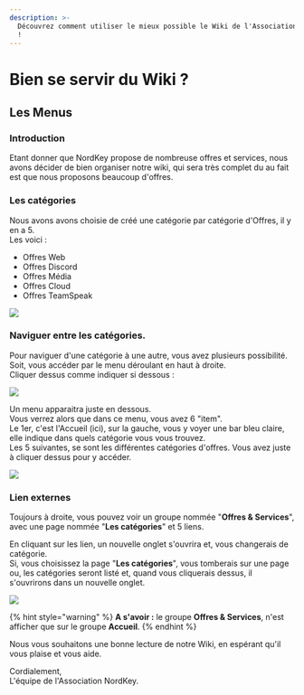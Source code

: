 ```yaml
---
description: >-
  Découvrez comment utiliser le mieux possible le Wiki de l'Association NordKey
  !
---
```


# Bien se servir du Wiki ?

## Les Menus

### Introduction

Etant donner que NordKey propose de nombreuse offres et services, nous avons décider de bien organiser notre wiki, qui sera très complet du au fait est que nous proposons beaucoup d'offres.

### Les catégories

Nous avons avons choisie de créé une catégorie par catégorie d'Offres, il y en a 5.  
Les voici :

* Offres Web
* Offres Discord
* Offres Média
* Offres Cloud 
* Offres TeamSpeak

![](.gitbook/assets/wiki-menu.png)

### Naviguer entre les catégories.

Pour naviguer d'une catégorie à une autre, vous avez plusieurs possibilité.  
Soit, vous accéder par le menu déroulant en haut à droite.  
Cliquer dessus comme indiquer si dessous :

![](.gitbook/assets/wiki-menu-haut.png)

Un menu apparaitra juste en dessous.  
Vous verrez alors que dans ce menu, vous avez 6 "item".  
Le 1er, c'est l'Accueil \(ici\), sur la gauche, vous y voyer une bar bleu claire, elle indique dans quels catégorie vous vous trouvez.  
Les 5 suivantes, se sont les différentes catégories d'offres. Vous avez juste à cliquer dessus pour y accéder.

![](.gitbook/assets/wiki-menu-haut-deroulent.png)

### Lien externes

Toujours à droite, vous pouvez voir un groupe nommée "**Offres & Services**", avec une page nommée "**Les catégories**" et 5 liens.

En cliquant sur les lien, un nouvelle onglet s'ouvrira et, vous changerais de catégorie.  
Si, vous choisissez la page "**Les catégories**", vous tomberais sur une page ou, les catégories seront listé et, quand vous cliquerais dessus, il s'ouvrirons dans un nouvelle onglet.

![](.gitbook/assets/wiki-menu-categorie.png)

{% hint style="warning" %}
**A s'avoir :** le groupe **Offres & Services**, n'est afficher que sur le groupe **Accueil**.
{% endhint %}

Nous vous souhaitons une bonne lecture de notre Wiki, en espérant qu'il vous plaise et vous aide.

Cordialement,  
L'équipe de l'Association NordKey.

